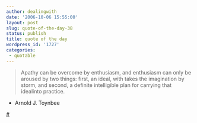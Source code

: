 ```yaml
---
author: dealingwith
date: '2006-10-06 15:55:00'
layout: post
slug: quote-of-the-day-38
status: publish
title: quote of the day
wordpress_id: '1727'
categories:
 - quotable
---
```


> Apathy can be overcome by enthusiasm, and enthusiasm can only be aroused by
two things: first, an ideal, with takes the imagination by storm, and second,
a definite intelligible plan for carrying that idealinto practice.

- Arnold J. Toynbee

[#][1]

   [1]: http://positivesharing.com/2006/10/quote-93/

